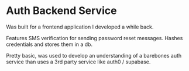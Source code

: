 # Auth Backend Service

Was built for a frontend application I developed a while back.

Features SMS verification for sending password reset messages.
Hashes credentials and stores them in a db.

Pretty basic, was used to develop an understanding of a barebones auth service than uses a 3rd party service like auth0 / supabase.
